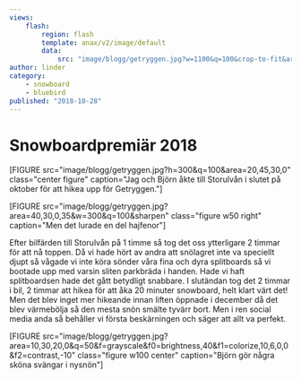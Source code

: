 ```yaml
---
views:
    flash:
        region: flash
        template: anax/v2/image/default
        data:
            src: "image/blogg/getryggen.jpg?w=1100&q=100&crop-to-fit&area=20,0,30,0"
author: linder
category:
    - snowboard
    - bluebird
published: "2018-10-28"
---
```

Snowboardpremiär 2018
==================================

[FIGURE src="image/blogg/getryggen.jpg?h=300&q=100&area=20,45,30,0" class="center figure" caption="Jag och Björn åkte till Storulvån i slutet på oktober för att hikea upp för Getryggen."]

<!--more-->

[FIGURE src="image/blogg/getryggen.jpg?area=40,30,0,35&w=300&q=100&sharpen" class="figure w50 right" caption="Men det lurade en del hajfenor"]

Efter bilfärden till Storulvån på 1 timme så tog det oss ytterligare 2 timmar för att nå toppen. Då vi hade hört av andra att snölagret inte va speciellt djupt så vågade vi inte köra sönder våra fina och dyra splitboards så vi bootade upp med varsin sliten parkbräda i handen. Hade vi haft splitboardsen hade det gått betydligt snabbare. I slutändan tog det 2 timmar i bil, 2 timmar att hikea för att åka 20 minuter snowboard, helt klart värt det! Men det blev inget mer hikeande innan liften öppnade i december då det blev värmebölja så den mesta snön smälte tyvärr bort. Men i ren social media anda så behåller vi första beskärningen och säger att allt va perfekt.

[FIGURE src="image/blogg/getryggen.jpg?area=10,30,20,0&q=50&f=grayscale&f0=brightness,40&f1=colorize,10,6,0,0&f2=contrast,-10" class="figure w100 center" caption="Björn gör några sköna svängar i nysnön"]